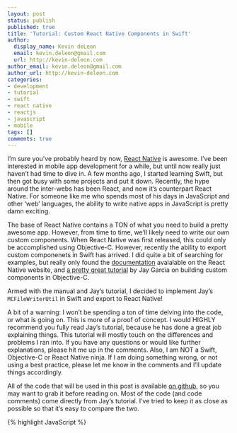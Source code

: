 ```yaml
---
layout: post
status: publish
published: true
title: 'Tutorial: Custom React Native Components in Swift'
author:
  display_name: Kevin deLeon
  email: kevin.deleon@gmail.com
  url: http://kevin-deleon.com
author_email: kevin.deleon@gmail.com
author_url: http://kevin-deleon.com
categories:
- development
- tutorial
- swift
- react native
- reactjs
- javascript
- mobile
tags: []
comments: true
---
```

I&rsquo;m sure you&rsquo;ve probably heard by now, <a href="https://facebook.github.io/react-native" target="_blank">React Native</a> is awesome. I&rsquo;ve been interested in mobile app development for a while, but until now really just haven&rsquo;t had time to dive in. A few months ago, I started learning Swift, but then got busy with some projects and put it down. Recently, the hype around the inter-webs has been React, and now it&rsquo;s counterpart React Native. For someone like me who spends most of his days in JavaScript and other &lsquo;web&rsquo; languages, the ability to write native apps in JavaScript is pretty damn exciting.

The base of React Native contains a TON of what you need to build a pretty awesome app. However, from time to time, we&rsquo;ll likely need to write our own custom components. When React Native was first released, this could only be accomplished using Objective-C. However, recently the ability to export custom componenets in Swift has arrived. I did quite a bit of searching for examples, but really only found the <a href="https://facebook.github.io/react-native/docs/nativemodulesios.html#content" target="_blank">documentation</a> avaialable on the React Native website, and <a href="http://moduscreate.com/react_native_custom_components_ios/" target="_blank">a pretty great tutorial</a> by Jay Garcia on building custom components in Objective-C.

Armed with the manual and Jay&rsquo;s tutorial, I decided to implement Jay&rsquo;s `MCFileWriterUtil` in Swift and export to React Native!

A bit of a warning: I won&rsquo;t be spending a ton of time delving into the code, or what is going on. This is more of a proof of concept. I would HIGHLY recommend you fully read Jay&rsquo;s tutorial, because he has done a great job explaining things. This tutorial will mostly touch on the differences and problems I ran into. If you have any questions or would like further explanations, please hit me up in the comments. Also, I am NOT a Swift, Objective-C or React Native ninja. If I am doing something wrong, or not using a best practice, please let me know in the comments and I&rsquo;ll update things accordingly.

All of the code that will be used in this post is available <a href="https://github.com/kevindeleon/react-custom-swift-component" target="_blank">on github</a>, so you may want to grab it before reading on. Most of the code (and code comments) come directly from Jay&rsquo;s tutorial. I&rsquo;ve tried to keep it as close as possible so that it&rsquo;s easy to compare the two.

{% highlight JavaScript %}